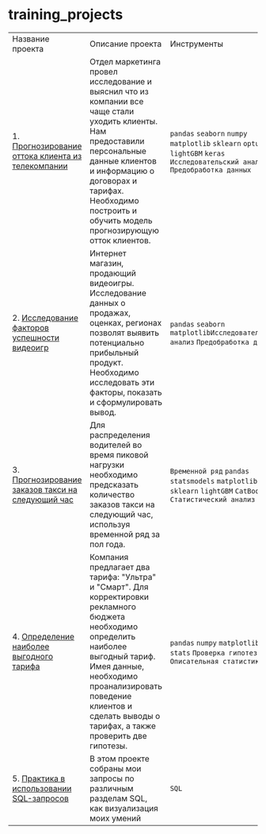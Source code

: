 # training_projects

<table>
  <tr>
    <td>Название проекта</td>
    <td>Описание проекта</td>
    <td>Инструменты</td>
  </tr>
  <tr>
    <td width=250>1. 
        <a href='https://github.com/ssensse/training_projects/tree/main/Client outlow'>
        Прогнозирование оттока клиента из телекомпании</a></td>
    <td width=400, height=100>
        Отдел маркетинга провел исследование и выяснил что из компании все чаще стали уходить клиенты. 
        Нам предоставили персональные данные клиентов и информацию о договорах и тарифах. 
        Необходимо построить и обучить модель прогнозирующую отток клиентов.</td>
    <td width=250><code>pandas</code> <code>seaborn</code> <code>numpy</code> 
        <code>matplotlib</code> <code>sklearn</code> <code>optuna</code>
        <code>lightGBM</code> <code>keras</code> <code>Исследовательский анализ</code>
        <code>Предобработка данных</code></td>
  </tr>
  <tr>
  <tr>
    <td width=250>2. 
        <a href='https://github.com/ssensse/training_projects/tree/main/Game success analysis'>
        Исследование факторов успешности видеоигр</a></td>
    <td width=400, height=100>
        Интернет магазин, продающий видеоигры. Исследование данных о продажах, оценках, регионах позволят выявить потенциально прибыльный продукт. Необходимо исследовать эти факторы, показать и сформулировать вывод.</td>
    <td width=250><code>pandas</code> <code>seaborn</code> 
        <code>matplotlib</code><code>Исследовательский анализ</code>
        <code>Предобработка данных</code></td>
  </tr>
  <tr>
    <td width=250>3. 
        <a href='https://github.com/ssensse/training_projects/tree/main/Taxi forecast'>
        Прогнозирование заказов такси на следующий час</a></td>
    <td width=400, height=100>
        Для распределения водителей во время пиковой нагрузки необходимо предсказать количество заказов такси на следующий час, используя временной ряд за пол года.</td>
    <td width=250><code>Временной ряд</code> <code>pandas</code> <code>statsmodels</code> 
        <code>matplotlib</code> <code>sklearn</code> <code>lightGBM</code>
        <code>CatBoost</code> <code>Статистический анализ</code>
  </tr>
  <tr>
    <td>4.
        <a href='https://github.com/ssensse/training_projects/tree/main/Perspective tariff'>
        Определение наиболее выгодного тарифа</a></td>
    <td>Компания предлагает два тарифа: "Ультра" и "Смарт". Для корректировки рекламного бюджета 
        необходимо определить наиболее выгодный тариф. Имея данные, необходимо проанализировать поведение клиентов и сделать выводы о тарифах, 
        а также проверить две гипотезы.</td>
    <td><code>pandas</code> <code>numpy</code> <code>matplotlib</code>
        <code>stats</code> <code>Проверка гипотез</code> <code>Описательная статистика</code></td>
  </tr>
  <tr>
    <td>5.
        <a href='https://github.com/ssensse/training_projects/tree/main/SQL queries'>
        Практика в использовании SQL-запросов</a>
    </td>
    <td>В этом проекте собраны мои запросы по различным разделам SQL, как визуализация моих умений</td>
    <td><code>SQL</code></td>
  </tr>
</table>
